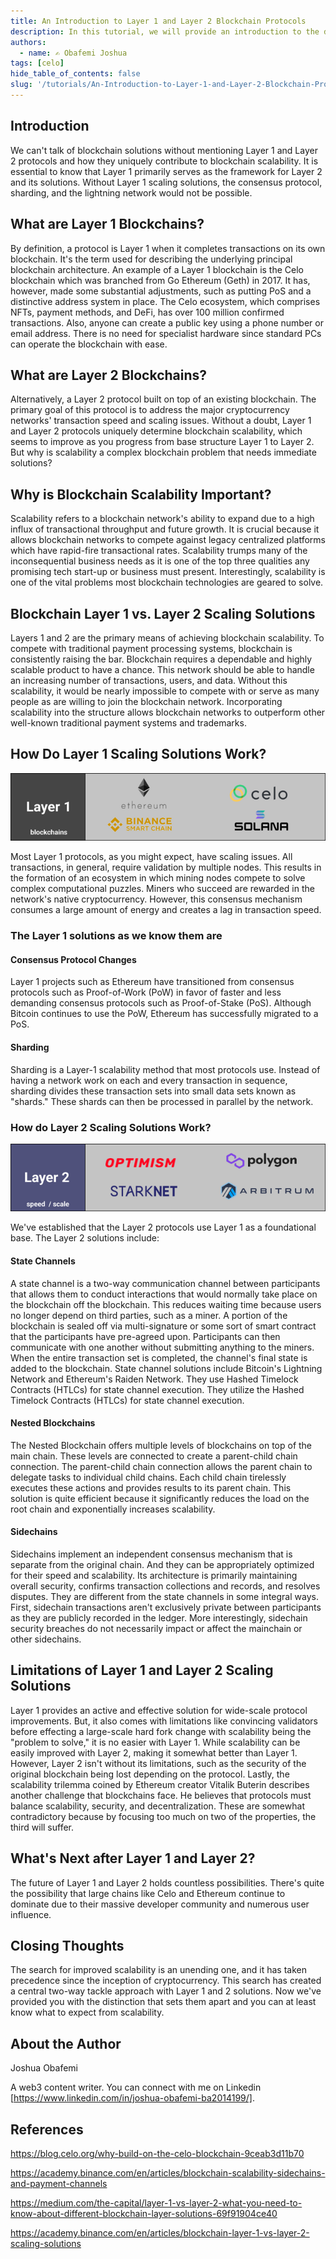 ```yaml
---
title: An Introduction to Layer 1 and Layer 2 Blockchain Protocols
description: In this tutorial, we will provide an introduction to the different types of blockchain protocols and explain the key differences between layer 1 and layer 2 protocols.
authors:
  - name: ✍️ Obafemi Joshua
tags: [celo]
hide_table_of_contents: false
slug: '/tutorials/An-Introduction-to-Layer-1-and-Layer-2-Blockchain-Protocols'
---
```


## Introduction

We can't talk of blockchain solutions without mentioning Layer 1 and Layer 2 protocols and how they uniquely contribute to blockchain scalability. It is essential to know that Layer 1 primarily serves as the framework for Layer 2 and its solutions. Without Layer 1 scaling solutions, the consensus protocol, sharding, and the lightning network would not be possible.

## What are Layer 1 Blockchains?

By definition, a protocol is Layer 1 when it completes transactions on its own blockchain. It's the term used for describing the underlying principal blockchain architecture. An example of a Layer 1 blockchain is the Celo blockchain which was branched from Go Ethereum (Geth) in 2017. It has, however, made some substantial adjustments, such as putting PoS and a distinctive address system in place.
The Celo ecosystem, which comprises NFTs, payment methods, and DeFi, has over 100 million confirmed transactions. Also, anyone can create a public key using a phone number or email address. There is no need for specialist hardware since standard PCs can operate the blockchain with ease.

## What are Layer 2 Blockchains?

Alternatively, a Layer 2 protocol built on top of an existing blockchain. The primary goal of this protocol is to address the major cryptocurrency networks' transaction speed and scaling issues.
Without a doubt, Layer 1 and Layer 2 protocols uniquely determine blockchain scalability, which seems to improve as you progress from base structure Layer 1 to Layer 2. But why is scalability a complex blockchain problem that needs immediate solutions?

## Why is Blockchain Scalability Important?

Scalability refers to a blockchain network's ability to expand due to a high influx of transactional throughput and future growth. It is crucial because it allows blockchain networks to compete against legacy centralized platforms which have rapid-fire transactional rates.
Scalability trumps many of the inconsequential business needs as it is one of the top three qualities any promising tech start-up or business must present. Interestingly, scalability is one of the vital problems most blockchain technologies are geared to solve.

## Blockchain Layer 1 vs. Layer 2 Scaling Solutions

Layers 1 and 2 are the primary means of achieving blockchain scalability. To compete with traditional payment processing systems, blockchain is consistently raising the bar. Blockchain requires a dependable and highly scalable product to have a chance.
This network should be able to handle an increasing number of transactions, users, and data. Without this scalability, it would be nearly impossible to compete with or serve as many people as are willing to join the blockchain network. Incorporating scalability into the structure allows blockchain networks to outperform other well-known traditional payment systems and trademarks.

## How Do Layer 1 Scaling Solutions Work?

![Layer 1](images/img1.png)

Most Layer 1 protocols, as you might expect, have scaling issues. All transactions, in general, require validation by multiple nodes. This results in the formation of an ecosystem in which mining nodes compete to solve complex computational puzzles. Miners who succeed are rewarded in the network's native cryptocurrency. However, this consensus mechanism consumes a large amount of energy and creates a lag in transaction speed.

### The Layer 1 solutions as we know them are

#### Consensus Protocol Changes

Layer 1 projects such as Ethereum have transitioned from consensus protocols such as Proof-of-Work (PoW) in favor of faster and less demanding consensus protocols such as Proof-of-Stake (PoS). Although Bitcoin continues to use the PoW, Ethereum has successfully migrated to a PoS.

#### Sharding

Sharding is a Layer-1 scalability method that most protocols use. Instead of having a network work on each and every transaction in sequence, sharding divides these transaction sets into small data sets known as "shards." These shards can then be processed in parallel by the network.

### How do Layer 2 Scaling Solutions Work?

![Image 2](images/img2.png)

We've established that the Layer 2 protocols use Layer 1 as a foundational base. The Layer 2 solutions include:

#### State Channels

A state channel is a two-way communication channel between participants that allows them to conduct interactions that would normally take place on the blockchain off the blockchain. This reduces waiting time because users no longer depend on third parties, such as a miner.
A portion of the blockchain is sealed off via multi-signature or some sort of smart contract that the participants have pre-agreed upon. Participants can then communicate with one another without submitting anything to the miners. When the entire transaction set is completed, the channel's final state is added to the blockchain.
State channel solutions include Bitcoin's Lightning Network and Ethereum's Raiden Network. They use Hashed Timelock Contracts (HTLCs) for state channel execution. They utilize the Hashed Timelock Contracts (HTLCs) for state channel execution.

#### Nested Blockchains

The Nested Blockchain offers multiple levels of blockchains on top of the main chain. These levels are connected to create a parent-child chain connection. The parent-child chain connection allows the parent chain to delegate tasks to individual child chains. Each child chain tirelessly executes these actions and provides results to its parent chain. This solution is quite efficient because it significantly reduces the load on the root chain and exponentially increases scalability.

#### Sidechains

Sidechains implement an independent consensus mechanism that is separate from the original chain. And they can be appropriately optimized for their speed and scalability. Its architecture is primarily maintaining overall security, confirms transaction collections and records, and resolves disputes.
They are different from the state channels in some integral ways. First, sidechain transactions aren't exclusively private between participants as they are publicly recorded in the ledger. More interestingly, sidechain security breaches do not necessarily impact or affect the mainchain or other sidechains.

## Limitations of Layer 1 and Layer 2 Scaling Solutions

Layer 1 provides an active and effective solution for wide-scale protocol improvements. But, it also comes with limitations like convincing validators before effecting a large-scale hard fork change with scalability being the "problem to solve," it is no easier with Layer 1.
While scalability can be easily improved with Layer 2, making it somewhat better than Layer 1. However, Layer 2 isn't without its limitations, such as the security of the original blockchain being lost depending on the protocol.
Lastly, the scalability trilemma coined by Ethereum creator Vitalik Buterin describes another challenge that blockchains face. He believes that protocols must balance scalability, security, and decentralization. These are somewhat contradictory because by focusing too much on two of the properties, the third will suffer.

## What's Next after Layer 1 and Layer 2?

The future of Layer 1 and Layer 2 holds countless possibilities. There's quite the possibility that large chains like Celo and Ethereum continue to dominate due to their massive developer community and numerous user influence.

## Closing Thoughts

The search for improved scalability is an unending one, and it has taken precedence since the inception of cryptocurrency. This search has created a central two-way tackle approach with Layer 1 and 2 solutions. Now we've provided you with the distinction that sets them apart and you can at least know what to expect from scalability.

## About the Author

Joshua Obafemi

A web3 content writer. You can connect with me on Linkedin [https://www.linkedin.com/in/joshua-obafemi-ba2014199/].

## References

<https://blog.celo.org/why-build-on-the-celo-blockchain-9ceab3d11b70>

<https://academy.binance.com/en/articles/blockchain-scalability-sidechains-and-payment-channels>

<https://medium.com/the-capital/layer-1-vs-layer-2-what-you-need-to-know-about-different-blockchain-layer-solutions-69f91904ce40>

<https://academy.binance.com/en/articles/blockchain-layer-1-vs-layer-2-scaling-solutions>
